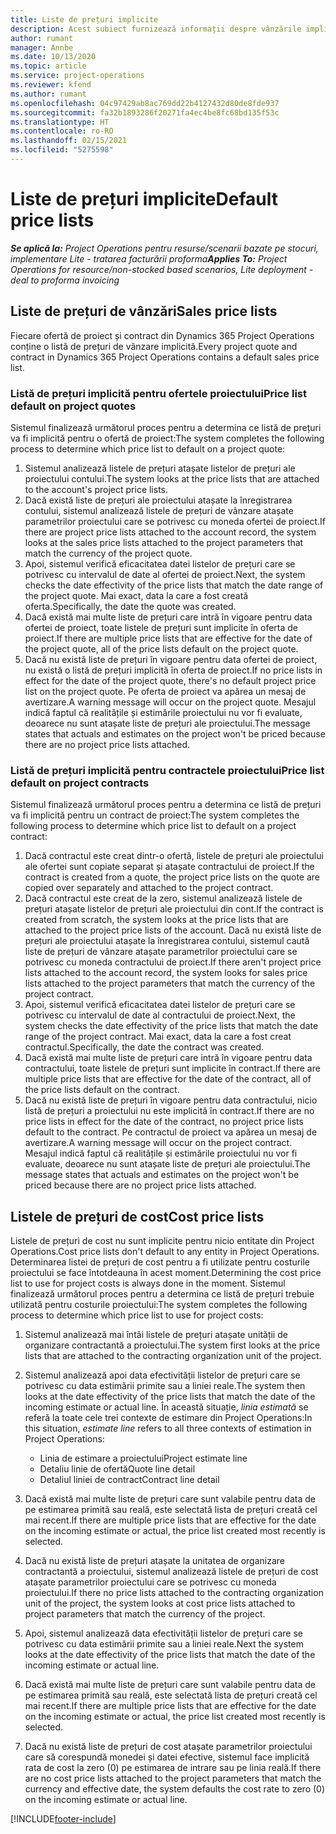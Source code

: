 ```yaml
---
title: Liste de prețuri implicite
description: Acest subiect furnizează informații despre vânzările implicite și listele de prețuri de cost în Project Operations.
author: rumant
manager: Annbe
ms.date: 10/13/2020
ms.topic: article
ms.service: project-operations
ms.reviewer: kfend
ms.author: rumant
ms.openlocfilehash: 04c97429ab8ac769dd22b4127432d80de8fde937
ms.sourcegitcommit: fa32b1893286f20271fa4ec4be8fc68bd135f53c
ms.translationtype: HT
ms.contentlocale: ro-RO
ms.lasthandoff: 02/15/2021
ms.locfileid: "5275598"
---
```

# <a name="default-price-lists"></a><span data-ttu-id="9463f-103">Liste de prețuri implicite</span><span class="sxs-lookup"><span data-stu-id="9463f-103">Default price lists</span></span>

<span data-ttu-id="9463f-104">_**Se aplică la:** Project Operations pentru resurse/scenarii bazate pe stocuri, implementare Lite - tratarea facturării proforma_</span><span class="sxs-lookup"><span data-stu-id="9463f-104">_**Applies To:** Project Operations for resource/non-stocked based scenarios, Lite deployment - deal to proforma invoicing_</span></span>

## <a name="sales-price-lists"></a><span data-ttu-id="9463f-105">Liste de prețuri de vânzări</span><span class="sxs-lookup"><span data-stu-id="9463f-105">Sales price lists</span></span>

<span data-ttu-id="9463f-106">Fiecare ofertă de proiect și contract din Dynamics 365 Project Operations conține o listă de prețuri de vânzare implicită.</span><span class="sxs-lookup"><span data-stu-id="9463f-106">Every project quote and contract in Dynamics 365 Project Operations contains a default sales price list.</span></span> 

### <a name="price-list-default-on-project-quotes"></a><span data-ttu-id="9463f-107">Listă de prețuri implicită pentru ofertele proiectului</span><span class="sxs-lookup"><span data-stu-id="9463f-107">Price list default on project quotes</span></span>
<span data-ttu-id="9463f-108">Sistemul finalizează următorul proces pentru a determina ce listă de prețuri va fi implicită pentru o ofertă de proiect:</span><span class="sxs-lookup"><span data-stu-id="9463f-108">The system completes the following process to determine which price list to default on a project quote:</span></span>

1. <span data-ttu-id="9463f-109">Sistemul analizează listele de prețuri atașate listelor de prețuri ale proiectului contului.</span><span class="sxs-lookup"><span data-stu-id="9463f-109">The system looks at the price lists that are attached to the account's project price lists.</span></span> 
2. <span data-ttu-id="9463f-110">Dacă există liste de prețuri ale proiectului atașate la înregistrarea contului, sistemul analizează listele de prețuri de vânzare atașate parametrilor proiectului care se potrivesc cu moneda ofertei de proiect.</span><span class="sxs-lookup"><span data-stu-id="9463f-110">If there are project price lists attached to the account record, the system looks at the sales price lists attached to the project parameters that match the currency of the project quote.</span></span>
3. <span data-ttu-id="9463f-111">Apoi, sistemul verifică eficacitatea datei listelor de prețuri care se potrivesc cu intervalul de date al ofertei de proiect.</span><span class="sxs-lookup"><span data-stu-id="9463f-111">Next, the system checks the date effectivity of the price lists that match the date range of the project quote.</span></span> <span data-ttu-id="9463f-112">Mai exact, data la care a fost creată oferta.</span><span class="sxs-lookup"><span data-stu-id="9463f-112">Specifically, the date the quote was created.</span></span>
4. <span data-ttu-id="9463f-113">Dacă există mai multe liste de prețuri care intră în vigoare pentru data ofertei de proiect, toate listele de prețuri sunt implicite în oferta de proiect.</span><span class="sxs-lookup"><span data-stu-id="9463f-113">If there are multiple price lists that are effective for the date of the project quote, all of the price lists default on the project quote.</span></span>
5. <span data-ttu-id="9463f-114">Dacă nu există liste de prețuri în vigoare pentru data ofertei de proiect, nu există o listă de prețuri implicită în oferta de proiect.</span><span class="sxs-lookup"><span data-stu-id="9463f-114">If no price lists in effect for the date of the project quote, there's no default project price list on the project quote.</span></span> <span data-ttu-id="9463f-115">Pe oferta de proiect va apărea un mesaj de avertizare.</span><span class="sxs-lookup"><span data-stu-id="9463f-115">A warning message will occur on the project quote.</span></span> <span data-ttu-id="9463f-116">Mesajul indică faptul că realitățile și estimările proiectului nu vor fi evaluate, deoarece nu sunt atașate liste de prețuri ale proiectului.</span><span class="sxs-lookup"><span data-stu-id="9463f-116">The message states that actuals and estimates on the project won't be priced because there are no project price lists attached.</span></span>

### <a name="price-list-default-on-project-contracts"></a><span data-ttu-id="9463f-117">Listă de prețuri implicită pentru contractele proiectului</span><span class="sxs-lookup"><span data-stu-id="9463f-117">Price list default on project contracts</span></span> 
<span data-ttu-id="9463f-118">Sistemul finalizează următorul proces pentru a determina ce listă de prețuri va fi implicită pentru un contract de proiect:</span><span class="sxs-lookup"><span data-stu-id="9463f-118">The system completes the following process to determine which price list to default on a project contract:</span></span>

1. <span data-ttu-id="9463f-119">Dacă contractul este creat dintr-o ofertă, listele de prețuri ale proiectului ale ofertei sunt copiate separat și atașate contractului de proiect.</span><span class="sxs-lookup"><span data-stu-id="9463f-119">If the contract is created from a quote, the project price lists on the quote are copied over separately and attached to the project contract.</span></span>
2. <span data-ttu-id="9463f-120">Dacă contractul este creat de la zero, sistemul analizează listele de prețuri atașate listelor de prețuri ale proiectului din cont.</span><span class="sxs-lookup"><span data-stu-id="9463f-120">If the contract is created from scratch, the system looks at the price lists that are attached to the project price lists of the account.</span></span> <span data-ttu-id="9463f-121">Dacă nu există liste de prețuri ale proiectului atașate la înregistrarea contului, sistemul caută liste de prețuri de vânzare atașate parametrilor proiectului care se potrivesc cu moneda contractului de proiect.</span><span class="sxs-lookup"><span data-stu-id="9463f-121">If there aren't project price lists attached to the account record, the system looks for sales price lists attached to the project parameters that match the currency of the project contract.</span></span>
4. <span data-ttu-id="9463f-122">Apoi, sistemul verifică eficacitatea datei listelor de prețuri care se potrivesc cu intervalul de date al contractului de proiect.</span><span class="sxs-lookup"><span data-stu-id="9463f-122">Next, the system checks the date effectivity of the price lists that match the date range of the project contract.</span></span> <span data-ttu-id="9463f-123">Mai exact, data la care a fost creat contractul.</span><span class="sxs-lookup"><span data-stu-id="9463f-123">Specifically, the date the contract was created.</span></span>
5. <span data-ttu-id="9463f-124">Dacă există mai multe liste de prețuri care intră în vigoare pentru data contractului, toate listele de prețuri sunt implicite în contract.</span><span class="sxs-lookup"><span data-stu-id="9463f-124">If there are multiple price lists that are effective for the date of the contract, all of the price lists default on the contract.</span></span>
6. <span data-ttu-id="9463f-125">Dacă nu există liste de prețuri în vigoare pentru data contractului, nicio listă de prețuri a proiectului nu este implicită în contract.</span><span class="sxs-lookup"><span data-stu-id="9463f-125">If there are no price lists in effect for the date of the contract, no project price lists default to the contract.</span></span> <span data-ttu-id="9463f-126">Pe contractul de proiect va apărea un mesaj de avertizare.</span><span class="sxs-lookup"><span data-stu-id="9463f-126">A warning message will occur on the project contract.</span></span> <span data-ttu-id="9463f-127">Mesajul indică faptul că realitățile și estimările proiectului nu vor fi evaluate, deoarece nu sunt atașate liste de prețuri ale proiectului.</span><span class="sxs-lookup"><span data-stu-id="9463f-127">The message states that actuals and estimates on the project won't be priced because there are no project price lists attached.</span></span>

## <a name="cost-price-lists"></a><span data-ttu-id="9463f-128">Listele de prețuri de cost</span><span class="sxs-lookup"><span data-stu-id="9463f-128">Cost price lists</span></span>

<span data-ttu-id="9463f-129">Listele de prețuri de cost nu sunt implicite pentru nicio entitate din Project Operations.</span><span class="sxs-lookup"><span data-stu-id="9463f-129">Cost price lists don't default to any entity in Project Operations.</span></span> <span data-ttu-id="9463f-130">Determinarea listei de prețuri de cost pentru a fi utilizate pentru costurile proiectului se face întotdeauna în acest moment.</span><span class="sxs-lookup"><span data-stu-id="9463f-130">Determining the cost price list to use for project costs is always done in the moment.</span></span> <span data-ttu-id="9463f-131">Sistemul finalizează următorul proces pentru a determina ce listă de prețuri trebuie utilizată pentru costurile proiectului:</span><span class="sxs-lookup"><span data-stu-id="9463f-131">The system completes the following process to determine which price list to use for project costs:</span></span>

1. <span data-ttu-id="9463f-132">Sistemul analizează mai întâi listele de prețuri atașate unității de organizare contractantă a proiectului.</span><span class="sxs-lookup"><span data-stu-id="9463f-132">The system first looks at the price lists that are attached to the contracting organization unit of the project.</span></span>
2. <span data-ttu-id="9463f-133">Sistemul analizează apoi data efectivității listelor de prețuri care se potrivesc cu data estimării primite sau a liniei reale.</span><span class="sxs-lookup"><span data-stu-id="9463f-133">The system then looks at the date effectivity of the price lists that match the date of the incoming estimate or actual line.</span></span> <span data-ttu-id="9463f-134">În această situație, *linia estimată* se referă la toate cele trei contexte de estimare din Project Operations:</span><span class="sxs-lookup"><span data-stu-id="9463f-134">In this situation, *estimate line* refers to all three contexts of estimation in Project Operations:</span></span>

    - <span data-ttu-id="9463f-135">Linia de estimare a proiectului</span><span class="sxs-lookup"><span data-stu-id="9463f-135">Project estimate line</span></span>
    - <span data-ttu-id="9463f-136">Detaliu linie de ofertă</span><span class="sxs-lookup"><span data-stu-id="9463f-136">Quote line detail</span></span>
    - <span data-ttu-id="9463f-137">Detaliul liniei de contract</span><span class="sxs-lookup"><span data-stu-id="9463f-137">Contract line detail</span></span>
  
3. <span data-ttu-id="9463f-138">Dacă există mai multe liste de prețuri care sunt valabile pentru data de pe estimarea primită sau reală, este selectată lista de prețuri creată cel mai recent.</span><span class="sxs-lookup"><span data-stu-id="9463f-138">If there are multiple price lists that are effective for the date on the incoming estimate or actual, the price list created most recently is selected.</span></span>
4. <span data-ttu-id="9463f-139">Dacă nu există liste de prețuri atașate la unitatea de organizare contractantă a proiectului, sistemul analizează listele de prețuri de cost atașate parametrilor proiectului care se potrivesc cu moneda proiectului.</span><span class="sxs-lookup"><span data-stu-id="9463f-139">If there no price lists attached to the contracting organization unit of the project, the system looks at cost price lists attached to project parameters that match the currency of the project.</span></span>
5. <span data-ttu-id="9463f-140">Apoi, sistemul analizează data efectivității listelor de prețuri care se potrivesc cu data estimării primite sau a liniei reale.</span><span class="sxs-lookup"><span data-stu-id="9463f-140">Next the system looks at the date effectivity of the price lists that match the date of the incoming estimate or actual line.</span></span> 
6. <span data-ttu-id="9463f-141">Dacă există mai multe liste de prețuri care sunt valabile pentru data de pe estimarea primită sau reală, este selectată lista de prețuri creată cel mai recent.</span><span class="sxs-lookup"><span data-stu-id="9463f-141">If there are multiple price lists that are effective for the date on the incoming estimate or actual, the price list created most recently is selected.</span></span>
7. <span data-ttu-id="9463f-142">Dacă nu există liste de prețuri de cost atașate parametrilor proiectului care să corespundă monedei și datei efective, sistemul face implicită rata de cost la zero (0) pe estimarea de intrare sau pe linia reală.</span><span class="sxs-lookup"><span data-stu-id="9463f-142">If there are no cost price lists attached to the project parameters that match the currency and effective date, the system defaults the cost rate to zero (0) on the incoming estimate or actual line.</span></span>


[!INCLUDE[footer-include](../includes/footer-banner.md)]